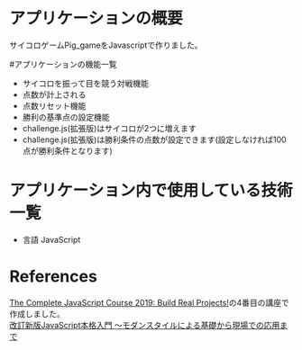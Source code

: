 # アプリケーションの概要
サイコロゲームPig_gameをJavascriptで作りました。

#アプリケーションの機能一覧
- サイコロを振って目を競う対戦機能
- 点数が計上される
- 点数リセット機能
- 勝利の基準点の設定機能
- challenge.js(拡張版)はサイコロが2つに増えます
- challenge.js(拡張版)は勝利条件の点数が設定できます(設定しなければ100点が勝利条件となります)

# アプリケーション内で使用している技術一覧
- 言語 JavaScript

# References
[The Complete JavaScript Course 2019: Build Real Projects!](https://www.udemy.com/course/the-complete-javascript-course)の4番目の講座で作成しました。<br>
[改訂新版JavaScript本格入門 ～モダンスタイルによる基礎から現場での応用まで](https://www.amazon.co.jp/dp/B01LYO6C1N/ref=cm_sw_r_tw_dp_U_x_Xn0WDbZ47QA2W)